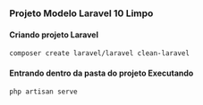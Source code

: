### Projeto Modelo Laravel 10 Limpo

#### Criando projeto Laravel
```
composer create laravel/laravel clean-laravel
```

#### Entrando dentro da pasta do projeto Executando
```
php artisan serve
```